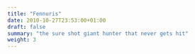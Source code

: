 ```yaml
---
title: "Fennuris"
date: 2010-10-27T23:53:00+01:00
draft: false
summary: "the sure shot giant hunter that never gets hit"
weight: 3
---
```


